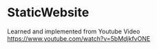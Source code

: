 # StaticWebsite

Learned and implemented from Youtube Video <br>
https://www.youtube.com/watch?v=5bMdjkfvONE
